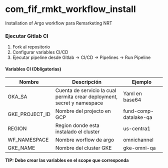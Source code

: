 # com_fif_rmkt_workflow_install

Installation of Argo workflow para Remarketing NRT


### Ejecutar Gitlab CI

1. Fork al repositorio
2. Configurar variables CI/CD
3. Ejecutar pipeline desde Gitlab -> CI/CD -> Pipelines -> Run Pipeline

#### Variables CI (Obligatorias)

Nombre        | Descripción   | Ejemplo
------------- | ------------- | ------------- 
GKA_SA |  Cuenta de servicio la cual permita crear deployment, secret y namespace |  Yaml en base64
GKE_PROJECT_ID | Nombre del projecto en GCP |  fund-comp-datalake-qa
REGION | Region donde esta instalado el cluster |  us-centra1
WF_NAMESPACE | Nombre worflow de argo|  omnichannel
GKE_NAME | Nombre del cluster GKE |  gke-omni-qa


**TIP: Debe crear las variables en el scope que corresponda**
